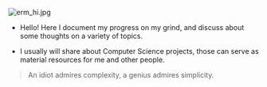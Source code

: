 ---
---
![erm_hi.jpg](/erm_hi.jpg)

- Hello! Here I document my progress on my grind, and discuss about some thoughts on a variety of topics.

- I usually will share about Computer Science projects, those can serve as material resources for me and other people.

> An idiot admires complexity, a genius admires simplicity.
